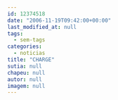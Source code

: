 ```yaml
---
id: 12374518
date: "2006-11-19T09:42:00+00:00"
last_modified_at: null
tags:
  - sem-tags
categories:
  - noticias
title: "CHARGE"
sutia: null
chapeu: null
autor: null
imagem: null
---
```

<p> </p>
